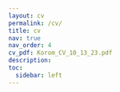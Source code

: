 ```yaml
---
layout: cv
permalink: /cv/
title: cv
nav: true
nav_order: 4
cv_pdf: Korom_CV_10_13_23.pdf
description:
toc:
  sidebar: left
---
```

